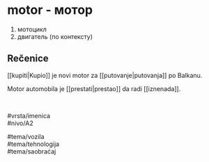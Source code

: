 # motor - мотор

1. мотоцикл  
2. двигатель (по контексту)

## Rečenice

[[kupiti|Kupio]] je novi motor za [[putovanje|putovanja]] po Balkanu.

Motor automobila je [[prestati|prestao]] da radi [[iznenada]].

<br>

#vrsta/imenica  
#nivo/A2  

#tema/vozila  
#tema/tehnologija  
#tema/saobraćaj  
